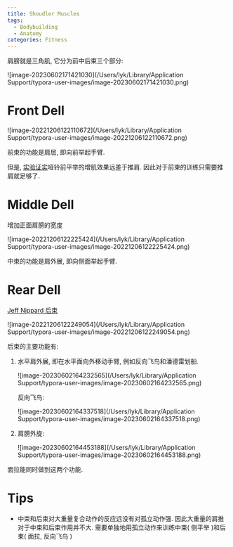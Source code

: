 ```yaml
---
title: Shoudler Muscles
tags:
  - Bodybuilding
  - Anatomy
categories: Fitness
---
```




肩膀就是三角肌, 它分为前中后束三个部分:

![image-20230602171421030](/Users/lyk/Library/Application Support/typora-user-images/image-20230602171421030.png)



# Front Dell

![image-20221206122110672](/Users/lyk/Library/Application Support/typora-user-images/image-20221206122110672.png)

前束的功能是肩屈, 即向前举起手臂.



但是, [实验证实](https://www.bilibili.com/video/BV1Qt411a7mz)哑铃前平举的增肌效果远差于推肩. 因此对于前束的训练只需要推肩就足够了.

# Middle Dell

增加正面肩膀的宽度

![image-20221206122225424](/Users/lyk/Library/Application Support/typora-user-images/image-20221206122225424.png)



中束的功能是肩外展, 即向侧面举起手臂.

# Rear Dell

[Jeff Nippard 后束](https://www.bilibili.com/video/BV1uX4y1F75U)

![image-20221206122249054](/Users/lyk/Library/Application Support/typora-user-images/image-20221206122249054.png)



后束的主要功能有:

1. 水平肩外展, 即在水平面向外移动手臂, 例如反向飞鸟和潘德雷划船.

   ![image-20230602164232565](/Users/lyk/Library/Application Support/typora-user-images/image-20230602164232565.png)

   反向飞鸟:

   ![image-20230602164337518](/Users/lyk/Library/Application Support/typora-user-images/image-20230602164337518.png)

2. 肩膀外旋:

   ![image-20230602164453188](/Users/lyk/Library/Application Support/typora-user-images/image-20230602164453188.png)



面拉能同时做到这两个功能.

# Tips

* 中束和后束对大重量复合动作的反应远没有对孤立动作强. 因此大重量的肩推对于中束和后束作用并不大. 需要单独地用孤立动作来训练中束( 侧平举 )和后束( 面拉, 反向飞鸟 )
